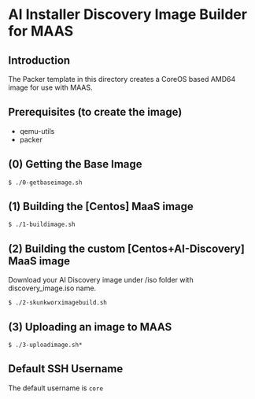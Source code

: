 # AI Installer Discovery Image Builder for MAAS

## Introduction
The Packer template in this directory creates a CoreOS based AMD64 image for use with MAAS.

## Prerequisites (to create the image)
* qemu-utils
* packer

## (0) Getting the Base Image
```
$ ./0-getbaseimage.sh
```

## (1) Building the [Centos] MaaS image
```
$ ./1-buildimage.sh
```
## (2) Building the custom [Centos+AI-Discovery] MaaS image
Download your AI Discovery image under /iso folder with discovery_image.iso name. <br>
```
$ ./2-skunkworximagebuild.sh
```

## (3) Uploading an image to MAAS
```
$ ./3-uploadimage.sh*
```

## Default SSH Username
The default username is ```core```

